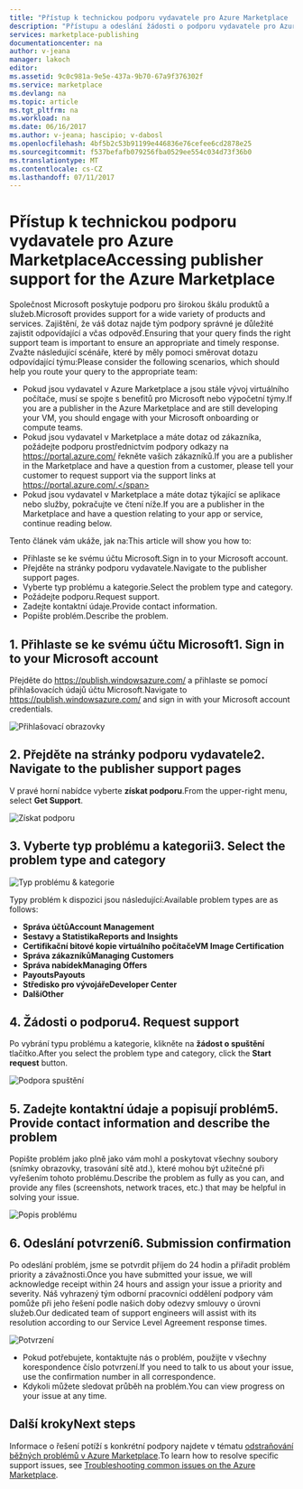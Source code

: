 ```yaml
---
title: "Přístup k technickou podporu vydavatele pro Azure Marketplace | Microsoft Docs"
description: "Přístupu a odeslání žádosti o podporu vydavatele pro Azure Marketplace"
services: marketplace-publishing
documentationcenter: na
author: v-jeana
manager: lakoch
editor: 
ms.assetid: 9c0c981a-9e5e-437a-9b70-67a9f376302f
ms.service: marketplace
ms.devlang: na
ms.topic: article
ms.tgt_pltfrm: na
ms.workload: na
ms.date: 06/16/2017
ms.author: v-jeana; hascipio; v-dabosl
ms.openlocfilehash: 4bf5b2c53b91199e446836e76cefee6cd2878e25
ms.sourcegitcommit: f537befafb079256fba0529ee554c034d73f36b0
ms.translationtype: MT
ms.contentlocale: cs-CZ
ms.lasthandoff: 07/11/2017
---
```

# <a name="accessing-publisher-support-for-the-azure-marketplace"></a><span data-ttu-id="e9fd0-103">Přístup k technickou podporu vydavatele pro Azure Marketplace</span><span class="sxs-lookup"><span data-stu-id="e9fd0-103">Accessing publisher support for the Azure Marketplace</span></span>
<span data-ttu-id="e9fd0-104">Společnost Microsoft poskytuje podporu pro širokou škálu produktů a služeb.</span><span class="sxs-lookup"><span data-stu-id="e9fd0-104">Microsoft provides support for a wide variety of products and services.</span></span> <span data-ttu-id="e9fd0-105">Zajištění, že váš dotaz najde tým podpory správné je důležité zajistit odpovídající a včas odpověď.</span><span class="sxs-lookup"><span data-stu-id="e9fd0-105">Ensuring that your query finds the right support team is important to ensure an appropriate and timely response.</span></span> <span data-ttu-id="e9fd0-106">Zvažte následující scénáře, které by měly pomoci směrovat dotazu odpovídající týmu:</span><span class="sxs-lookup"><span data-stu-id="e9fd0-106">Please consider the following scenarios, which should help you route your query to the appropriate team:</span></span>

* <span data-ttu-id="e9fd0-107">Pokud jsou vydavatel v Azure Marketplace a jsou stále vývoj virtuálního počítače, musí se spojte s benefitů pro Microsoft nebo výpočetní týmy.</span><span class="sxs-lookup"><span data-stu-id="e9fd0-107">If you are a publisher in the Azure Marketplace and are still developing your VM, you should engage with your Microsoft onboarding or compute teams.</span></span>
* <span data-ttu-id="e9fd0-108">Pokud jsou vydavatel v Marketplace a máte dotaz od zákazníka, požádejte podporu prostřednictvím podpory odkazy na https://portal.azure.com/ řekněte vašich zákazníků.</span><span class="sxs-lookup"><span data-stu-id="e9fd0-108">If you are a publisher in the Marketplace and have a question from a customer, please tell your customer to request support via the support links at https://portal.azure.com/.</span></span>
* <span data-ttu-id="e9fd0-109">Pokud jsou vydavatel v Marketplace a máte dotaz týkající se aplikace nebo služby, pokračujte ve čtení níže.</span><span class="sxs-lookup"><span data-stu-id="e9fd0-109">If you are a publisher in the Marketplace and have a question relating to your app or service, continue reading below.</span></span>

<span data-ttu-id="e9fd0-110">Tento článek vám ukáže, jak na:</span><span class="sxs-lookup"><span data-stu-id="e9fd0-110">This article will show you how to:</span></span>

* <span data-ttu-id="e9fd0-111">Přihlaste se ke svému účtu Microsoft.</span><span class="sxs-lookup"><span data-stu-id="e9fd0-111">Sign in to your Microsoft account.</span></span>
* <span data-ttu-id="e9fd0-112">Přejděte na stránky podporu vydavatele.</span><span class="sxs-lookup"><span data-stu-id="e9fd0-112">Navigate to the publisher support pages.</span></span>
* <span data-ttu-id="e9fd0-113">Vyberte typ problému a kategorie.</span><span class="sxs-lookup"><span data-stu-id="e9fd0-113">Select the problem type and category.</span></span>
* <span data-ttu-id="e9fd0-114">Požádejte podporu.</span><span class="sxs-lookup"><span data-stu-id="e9fd0-114">Request support.</span></span>
* <span data-ttu-id="e9fd0-115">Zadejte kontaktní údaje.</span><span class="sxs-lookup"><span data-stu-id="e9fd0-115">Provide contact information.</span></span>
* <span data-ttu-id="e9fd0-116">Popište problém.</span><span class="sxs-lookup"><span data-stu-id="e9fd0-116">Describe the problem.</span></span>

## <a name="1-sign-in-to-your-microsoft-account"></a><span data-ttu-id="e9fd0-117">1. Přihlaste se ke svému účtu Microsoft</span><span class="sxs-lookup"><span data-stu-id="e9fd0-117">1. Sign in to your Microsoft account</span></span>
<span data-ttu-id="e9fd0-118">Přejděte do https://publish.windowsazure.com/ a přihlaste se pomocí přihlašovacích údajů účtu Microsoft.</span><span class="sxs-lookup"><span data-stu-id="e9fd0-118">Navigate to https://publish.windowsazure.com/ and sign in with your Microsoft account credentials.</span></span>

  ![Přihlašovací obrazovky][1]

## <a name="2-navigate-to-the-publisher-support-pages"></a><span data-ttu-id="e9fd0-120">2. Přejděte na stránky podporu vydavatele</span><span class="sxs-lookup"><span data-stu-id="e9fd0-120">2. Navigate to the publisher support pages</span></span>
<span data-ttu-id="e9fd0-121">V pravé horní nabídce vyberte **získat podporu**.</span><span class="sxs-lookup"><span data-stu-id="e9fd0-121">From the upper-right menu, select **Get Support**.</span></span>

  ![Získat podporu][2]

## <a name="3-select-the-problem-type-and-category"></a><span data-ttu-id="e9fd0-123">3. Vyberte typ problému a kategorii</span><span class="sxs-lookup"><span data-stu-id="e9fd0-123">3. Select the problem type and category</span></span>
![Typ problému & kategorie][3]

<span data-ttu-id="e9fd0-125">Typy problém k dispozici jsou následující:</span><span class="sxs-lookup"><span data-stu-id="e9fd0-125">Available problem types are as follows:</span></span>

* <span data-ttu-id="e9fd0-126">**Správa účtů**</span><span class="sxs-lookup"><span data-stu-id="e9fd0-126">**Account Management**</span></span>
* <span data-ttu-id="e9fd0-127">**Sestavy a Statistika**</span><span class="sxs-lookup"><span data-stu-id="e9fd0-127">**Reports and Insights**</span></span>
* <span data-ttu-id="e9fd0-128">**Certifikační bitové kopie virtuálního počítače**</span><span class="sxs-lookup"><span data-stu-id="e9fd0-128">**VM Image Certification**</span></span>
* <span data-ttu-id="e9fd0-129">**Správa zákazníků**</span><span class="sxs-lookup"><span data-stu-id="e9fd0-129">**Managing Customers**</span></span>
* <span data-ttu-id="e9fd0-130">**Správa nabídek**</span><span class="sxs-lookup"><span data-stu-id="e9fd0-130">**Managing Offers**</span></span>
* <span data-ttu-id="e9fd0-131">**Payouts**</span><span class="sxs-lookup"><span data-stu-id="e9fd0-131">**Payouts**</span></span>
* <span data-ttu-id="e9fd0-132">**Středisko pro vývojáře**</span><span class="sxs-lookup"><span data-stu-id="e9fd0-132">**Developer Center**</span></span>
* <span data-ttu-id="e9fd0-133">**Další**</span><span class="sxs-lookup"><span data-stu-id="e9fd0-133">**Other**</span></span>

## <a name="4-request-support"></a><span data-ttu-id="e9fd0-134">4. Žádosti o podporu</span><span class="sxs-lookup"><span data-stu-id="e9fd0-134">4. Request support</span></span>
<span data-ttu-id="e9fd0-135">Po vybrání typu problému a kategorie, klikněte na **žádost o spuštění** tlačítko.</span><span class="sxs-lookup"><span data-stu-id="e9fd0-135">After you select the problem type and category, click the **Start request** button.</span></span>

![Podpora spuštění][4]

## <a name="5-provide-contact-information-and-describe-the-problem"></a><span data-ttu-id="e9fd0-137">5. Zadejte kontaktní údaje a popisují problém</span><span class="sxs-lookup"><span data-stu-id="e9fd0-137">5. Provide contact information and describe the problem</span></span>
<span data-ttu-id="e9fd0-138">Popište problém jako plně jako vám mohl a poskytovat všechny soubory (snímky obrazovky, trasování sítě atd.), které mohou být užitečné při vyřešením tohoto problému.</span><span class="sxs-lookup"><span data-stu-id="e9fd0-138">Describe the problem as fully as you can, and provide any files (screenshots, network traces, etc.) that may be helpful in solving your issue.</span></span>

![Popis problému][5]

## <a name="6-submission-confirmation"></a><span data-ttu-id="e9fd0-140">6. Odeslání potvrzení</span><span class="sxs-lookup"><span data-stu-id="e9fd0-140">6. Submission confirmation</span></span>
<span data-ttu-id="e9fd0-141">Po odeslání problém, jsme se potvrdit příjem do 24 hodin a přiřadit problém priority a závažnosti.</span><span class="sxs-lookup"><span data-stu-id="e9fd0-141">Once you have submitted your issue, we will acknowledge receipt within 24 hours and assign your issue a priority and severity.</span></span> <span data-ttu-id="e9fd0-142">Náš vyhrazený tým odborní pracovníci oddělení podpory vám pomůže při jeho řešení podle našich doby odezvy smlouvy o úrovni služeb.</span><span class="sxs-lookup"><span data-stu-id="e9fd0-142">Our dedicated team of support engineers will assist with its resolution according to our Service Level Agreement response times.</span></span>

![Potvrzení][6]

* <span data-ttu-id="e9fd0-144">Pokud potřebujete, kontaktujte nás o problém, použijte v všechny korespondence číslo potvrzení.</span><span class="sxs-lookup"><span data-stu-id="e9fd0-144">If you need to talk to us about your issue, use the confirmation number in all correspondence.</span></span>
* <span data-ttu-id="e9fd0-145">Kdykoli můžete sledovat průběh na problém.</span><span class="sxs-lookup"><span data-stu-id="e9fd0-145">You can view progress on your issue at any time.</span></span>

## <a name="next-steps"></a><span data-ttu-id="e9fd0-146">Další kroky</span><span class="sxs-lookup"><span data-stu-id="e9fd0-146">Next steps</span></span>
<span data-ttu-id="e9fd0-147">Informace o řešení potíží s konkrétní podpory najdete v tématu [odstraňování běžných problémů v Azure Marketplace](marketplace-publishing-support-common-issues.md).</span><span class="sxs-lookup"><span data-stu-id="e9fd0-147">To learn how to resolve specific support issues, see [Troubleshooting common issues on the Azure Marketplace](marketplace-publishing-support-common-issues.md).</span></span>

[1]: ./media/marketplace-publishing-get-publisher-support/step1.png
[2]: ./media/marketplace-publishing-get-publisher-support/step2.png
[3]: ./media/marketplace-publishing-get-publisher-support/step3.png
[4]: ./media/marketplace-publishing-get-publisher-support/step4.png
[5]: ./media/marketplace-publishing-get-publisher-support/step5.png
[6]: ./media/marketplace-publishing-get-publisher-support/step6.png
